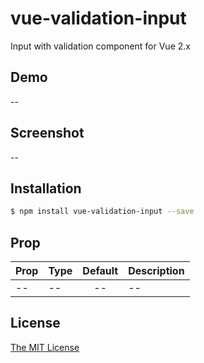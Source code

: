 # vue-validation-input

Input with validation component for Vue 2.x

## Demo
--

## Screenshot
--

## Installation

```bash
$ npm install vue-validation-input --save
```

## Prop

| Prop                          | Type               | Default     | Description                              |
|-------------------------------|--------------------|:-----------:|------------------------------------------|
| --                            | --                 | --          | --                                       |


## License

[The MIT License](http://opensource.org/licenses/MIT)